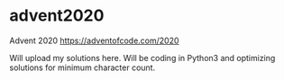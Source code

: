 # advent2020
Advent 2020 https://adventofcode.com/2020

Will upload my solutions here.
Will be coding in Python3 and optimizing solutions for minimum character count.
